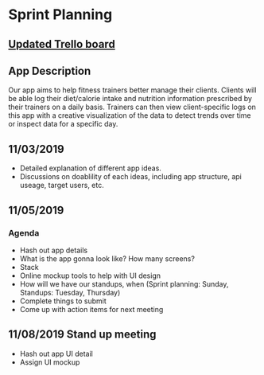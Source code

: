 # Sprint Planning

## [Updated Trello board](https://trello.com/b/FIhooiXX/ecs189e-project)

## App Description
Our app aims to help fitness trainers better manage their clients. Clients will be able log their diet/calorie intake and nutrition information prescribed by their trainers on a daily basis. Trainers can then view client-specific logs on this app with a creative visualization of the data to detect trends over time or inspect data for a specific day.

## 11/03/2019
* Detailed explanation of different app ideas.
* Discussions on doablility of each ideas, including app structure, api useage, target users, etc.

## 11/05/2019
### Agenda 
* Hash out app details
* What is the app gonna look like? How many screens?
* Stack
* Online mockup tools to help with UI design
* How will we have our standups, when (Sprint planning: Sunday, Standups: Tuesday, Thursday)
* Complete things to submit
* Come up with action items for next meeting

## 11/08/2019 Stand up meeting 
* Hash out app UI detail
* Assign UI mockup 
